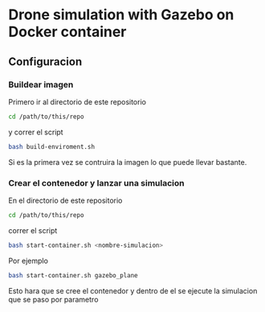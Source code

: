 # Drone simulation with Gazebo on Docker container

## Configuracion

### Buildear imagen
Primero ir al directorio de este repositorio
```bash
cd /path/to/this/repo
```
 y correr el script
```bash
bash build-enviroment.sh
```
Si es la primera vez se contruira la imagen lo que puede llevar bastante.

### Crear el contenedor y lanzar una simulacion
En el directorio de este repositorio
```bash
cd /path/to/this/repo
```
correr el script
```bash
bash start-container.sh <nombre-simulacion>
```
Por ejemplo
```bash
bash start-container.sh gazebo_plane
```
Esto hara que se cree el contenedor y dentro de el se ejecute la simulacion que se paso por parametro